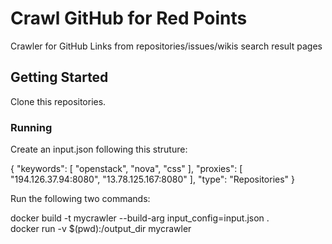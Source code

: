 # Crawl GitHub for Red Points

Crawler for GitHub Links from repositories/issues/wikis search result pages

## Getting Started

Clone this repositories.


### Running

Create an input.json following this struture:

{
  "keywords": [
    "openstack",
    "nova",
    "css"
  ],
  "proxies": [
    "194.126.37.94:8080",
    "13.78.125.167:8080"
  ],
  "type": "Repositories"
}

Run the following two commands:

docker build -t mycrawler --build-arg input_config=input.json . <br />
docker run -v $(pwd):/output_dir mycrawler <br />


